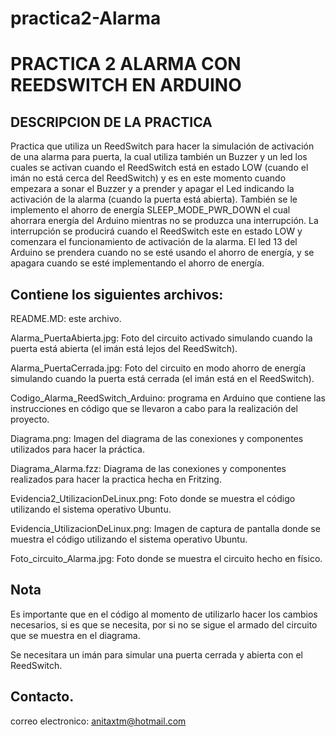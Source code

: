# practica2-Alarma

PRACTICA 2 ALARMA CON REEDSWITCH EN ARDUINO
===========================================

DESCRIPCION DE LA PRACTICA
--------------------------

Practica que utiliza un ReedSwitch para hacer la simulación de activación de 
una alarma para puerta, la cual utiliza también un Buzzer y un led los cuales 
se activan cuando el ReedSwitch está en estado LOW (cuando el imán no está cerca del ReedSwitch) 
y es en este momento cuando empezara a sonar el Buzzer y a prender y apagar el Led indicando 
la activación de la alarma (cuando la puerta está abierta). También se le implemento 
el ahorro de energía SLEEP_MODE_PWR_DOWN el cual ahorrara energía del Arduino mientras 
no se produzca una interrupción. La interrupción se producirá cuando el ReedSwitch 
este en estado LOW y comenzara el funcionamiento de activación de la alarma. 
El led 13 del Arduino se prendera cuando no se esté usando el ahorro de energía, y 
se apagara cuando se esté implementando el ahorro de energía.

Contiene los siguientes archivos:
-------------------------------------------
 
README.MD: este archivo.

Alarma_PuertaAbierta.jpg: Foto del circuito activado simulando cuando la puerta está abierta (el imán está lejos del ReedSwitch).

Alarma_PuertaCerrada.jpg: Foto del circuito en modo ahorro de energía simulando cuando la puerta está cerrada (el imán está en el ReedSwitch).

Codigo_Alarma_ReedSwitch_Arduino: programa en Arduino que contiene las instrucciones en código que se llevaron a cabo para la realización del proyecto.

Diagrama.png: Imagen del diagrama de las conexiones y componentes utilizados para hacer la práctica.

Diagrama_Alarma.fzz: Diagrama de las conexiones y componentes realizados para hacer la practica hecha en Fritzing.

Evidencia2_UtilizacionDeLinux.png: Foto donde se muestra el código utilizando el sistema operativo Ubuntu.

Evidencia_UtilizacionDeLinux.png: Imagen de captura de pantalla donde se muestra el código utilizando el sistema operativo Ubuntu.

Foto_circuito_Alarma.jpg: Foto donde se muestra el circuito hecho en físico.

Nota
------

Es importante que en el código al momento de utilizarlo hacer los cambios necesarios, si es que se necesita, por si no se sigue el armado del circuito que se muestra en el diagrama.

Se necesitara un imán para simular una puerta cerrada y abierta con el ReedSwitch.


Contacto.
--------------
correo electronico: anitaxtm@hotmail.com
